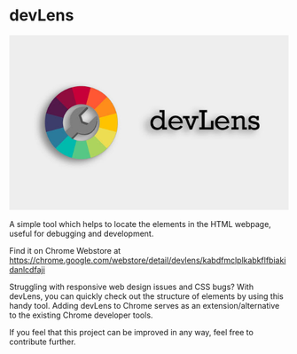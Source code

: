# devLens
<p align="center">
<img src=https://github.com/maazrk/devLens/blob/master/images/cover.jpg width=700/>
</p>

A simple tool which helps to locate the elements in the HTML webpage, useful for debugging and development.

Find it on Chrome Webstore at https://chrome.google.com/webstore/detail/devlens/kabdfmclplkabkflfbiakidanlcdfaji

Struggling with responsive web design issues and CSS bugs?
With devLens, you can quickly check out the structure of elements by using this handy tool.
Adding devLens to Chrome serves as an extension/alternative to the existing Chrome developer tools.

If you feel that this project can be improved in any way, feel free to contribute further.

